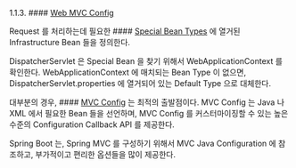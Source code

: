 
1.1.3. #### [Web MVC Config](https://docs.spring.io/spring/docs/current/spring-framework-reference/web.html#mvc-servlet-config)

Request 를 처리하는데 필요한 #### [Special Bean Types](https://docs.spring.io/spring/docs/current/spring-framework-reference/web.html#mvc-servlet-special-bean-types) 에 열거된 Infrastructure Bean 들을 정의한다.

DispatcherServlet 은 Special Bean 을 찾기 위해서 WebApplicationContext 를 확인한다.
WebApplicationContext 에 매치되는 Bean Type 이 없으면, DispatcherServlet.properties 에 열거되어 있는 Default Type 으로 대체한다. 

대부분의 경우, #### [MVC Config](https://docs.spring.io/spring/docs/current/spring-framework-reference/web.html#mvc-config) 는 최적의 출발점이다. 
MVC Config 는 Java 나 XML 에서 필요한 Bean 들을 선언하며, MVC Config 를 커스터마이징할 수 있는 높은 수준의 Configuration Callback API 를 제공한다.

Spring Boot 는, Spring MVC 를 구성하기 위해서 MVC Java Configuration 에 참조하고, 부가적이고 편리한 옵션들을 많이 제공한다.
